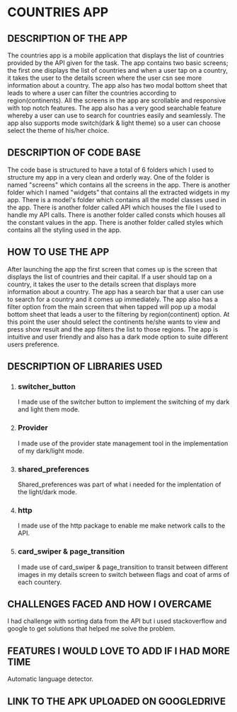 # COUNTRIES APP
## DESCRIPTION OF THE APP
The countries app is a mobile application that displays the list of countries provided by the API given for the task. The app contains two basic screens; the first one displays the list of countries and  when a user tap on a country, it takes the user to the details screen where the user csn see more information about a country. The app also has two modal bottom sheet that leads to where a user can filter the countries according to region(continents). All the screens in the app are scrollable and responsive with top notch features. The app also has a very good searchable feature whereby a user can use to search for countries easily and seamlessly. The app also supports mode switch(dark & light theme) so a user can choose select the theme of his/her choice.

## DESCRIPTION OF CODE BASE
The code base is structured to have a total of 6 folders which I used to structure my app in a very clean and orderly way. One of the folder is named "screens" which contains all the screens in the app. There is another folder which I named "widgets" that contains all the extracted widgets in my app. There is a model's folder which contains all the model classes used in the app. There is another folder called API which houses the file I used to handle my API calls. There is another folder called consts which houses all the constant values in the app. There is another folder called styles which contains all the styling used in the app.

## HOW TO USE THE APP
After launching the app the first screen that comes up is the screen that displays the list of countries and their capital. If a user should tap on a country, it takes the user to the details screen that displays more information about a country. The app has a search bar that a user can use to search for a country and it comes up immediately. The app also has a filter option from the main screen that when tapped will pop up a modal bottom sheet that leads a user to the filtering by region(continent) option. At this point the user should select the continents he/she wants to view and press show result and the app filters the list to those regions. The app is intuitive and user friendly and also has a dark mode option to suite different users preference.

## DESCRIPTION OF LIBRARIES USED
1. ### switcher_button
   I made use of the switcher button to implement the switching of my dark and light them mode.

2. ### Provider
   I made use of the provider state management tool in the implementation of my dark/light mode.

3. ### shared_preferences
   Shared_preferences was part of what i needed for the implentation of the light/dark mode.
   
4. ### http
   I made use of the http package to enable me make network calls to the API.

5. ### card_swiper & page_transition
   I made use of card_swiper & page_transition to transit between different images in my details screen to switch between flags and coat of arms of each countery.
   
## CHALLENGES FACED AND HOW I OVERCAME
   I had challenge with sorting data from the API but i used stackoverflow and google to get solutions that helped me solve the problem.
   
## FEATURES I WOULD LOVE TO ADD IF I HAD MORE TIME
   Automatic language detector.   
   
## LINK TO THE APK UPLOADED ON GOOGLEDRIVE
   
